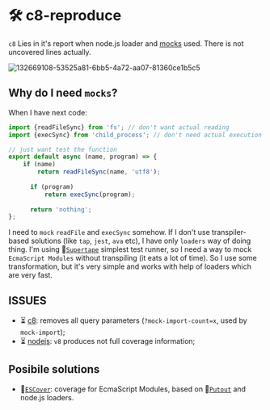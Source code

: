 # 🛠 c8-reproduce

`c8` Lies in it's report when node.js loader and [mocks](https://github.com/coderaiser/mock-import) used. There is not uncovered lines actually.

![132669108-53525a81-6bb5-4a72-aa07-81360ce1b5c5](https://user-images.githubusercontent.com/1573141/147936991-881d56d2-5571-4432-aa84-aeb1bfc60ee8.png)

## Why do I need `mocks`?

When I have next code:

```js
import {readFileSync} from 'fs'; // don't want actual reading
import {execSync} from 'child_process'; // don't need actual execution

// just want test the function
export default async (name, program) => {
    if (name)
        return readFileSync(name, 'utf8');
     
      if (program)
          return execSync(program);
      
      return 'nothing';
};
```

I need to `mock` `readFile` and `execSync` somehow. If I don't use transpiler-based solutions (like `tap`, `jest`, `ava` etc), I have only `loaders` way of doing thing. I'm using 📼[`Supertape`](https://github.com/coderaiser/supertape) simplest test runner, so I need a way to mock `EcmaScript Modules` without transpiling (it eats a lot of time). So I use some transformation, but it's very simple and works with help of loaders which are very fast.

## ISSUES
- ⏳  [c8](https://github.com/bcoe/c8/issues/325): removes all query parameters (`?mock-import-count=x`, used by `mock-import`); 
- ⏳ [nodejs](https://github.com/nodejs/node/issues/41387): `v8` produces not full coverage information;  

## Posibile solutions

- 🎩[`ESCover`](https://github.com/coderaiser/escover): coverage for EcmaScript Modules, based on 🐊[`Putout`](https://github.com/coderaiser/putout) and node.js loaders.
